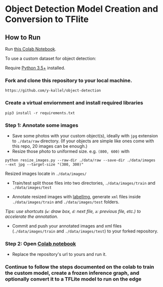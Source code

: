 # Object Detection Model Creation and Conversion to TFlite



## How to Run

Run [this Colab Notebook](https://colab.research.google.com/github/y-kallel/object-detection/blob/master/Object_Detection_with_Data_Augmentation.ipynb).

To use a custom dataset for object detection:

Require [Python 3.5+](https://www.python.org/ftp/python/3.6.4/python-3.6.4.exe) installed.
### Fork and clone this repository to your local machine.
```
https://github.com/y-kallel/object-detection
```
### Create a virtual enviornment and install required libraries
`pip3 install -r requirements.txt`


### Step 1: Annotate some images
- Save some photos with your custom object(s), ideally with `jpg` extension to `./data/raw` directory. (If your objects are simple like ones come with this repo, 20 images can be enough.)
- Resize those photo to uniformed size. e.g. `(800, 600)` with
```
python resize_images.py --raw-dir ./data/raw --save-dir ./data/images --ext jpg --target-size "(300, 300)"
```
Resized images locate in `./data/images/`
- Train/test split those files into two directories, `./data/images/train` and `./data/images/test`

- Annotate resized images with [labelImg](https://github.com/tzutalin/labelImg), generate `xml` files inside `./data/images/train` and `./data/images/test` folders. 

*Tips: use shortcuts (`w`: draw box, `d`: next file, `a`: previous file, etc.) to accelerate the annotation.*

- Commit and push your annotated images and xml files (`./data/images/train` and `./data/images/test`) to your forked repository.


### Step 2: Open [Colab notebook](https://colab.research.google.com/github/y-kallel/object-detection/blob/master/Object_Detection_with_Data_Augmentation.ipynb)
- Replace the repository's url to yours and run it.

### Continue to follow the steps documented on the colab to train the custom model, create a frozen inference graph, and optionally convert it to a TFLite model to run on the edge
